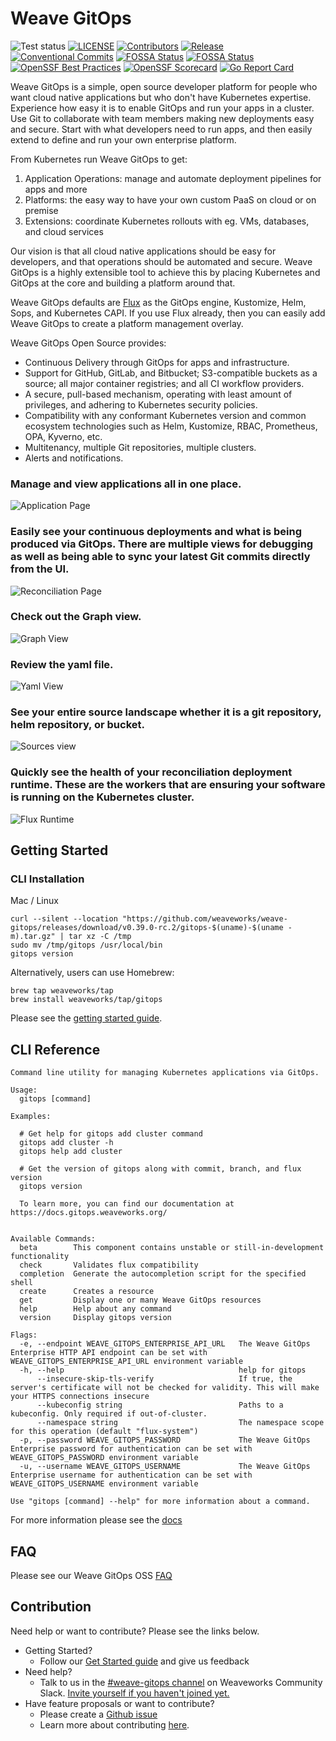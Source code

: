 # Weave GitOps

![Test status](https://github.com/weaveworks/weave-gitops/actions/workflows/pr.yaml/badge.svg)
[![LICENSE](https://img.shields.io/github/license/weaveworks/weave-gitops)](https://github.com/weaveworks/weave-gitops/blob/master/LICENSE)
[![Contributors](https://img.shields.io/github/contributors/weaveworks/weave-gitops)](https://github.com/weaveworks/weave-gitops/graphs/contributors)
[![Release](https://img.shields.io/github/v/release/weaveworks/weave-gitops?include_prereleases)](https://github.com/weaveworks/weave-gitops/releases/latest)
[![Conventional Commits](https://img.shields.io/badge/Conventional%20Commits-1.0.0-%23FE5196?logo=conventionalcommits&logoColor=white)](https://conventionalcommits.org)
[![FOSSA Status](https://app.fossa.com/api/projects/git%2Bgithub.com%2Fweaveworks%2Fweave-gitops.svg?type=shield&issueType=license)](https://app.fossa.com/projects/git%2Bgithub.com%2Fweaveworks%2Fweave-gitops?ref=badge_shield&issueType=license)
[![FOSSA Status](https://app.fossa.com/api/projects/git%2Bgithub.com%2Fweaveworks%2Fweave-gitops.svg?type=shield&issueType=security)](https://app.fossa.com/projects/git%2Bgithub.com%2Fweaveworks%2Fweave-gitops?ref=badge_shield&issueType=security)
[![OpenSSF Best Practices](https://www.bestpractices.dev/projects/7820/badge)](https://www.bestpractices.dev/projects/7820)
[![OpenSSF Scorecard](https://api.scorecard.dev/projects/github.com/weaveworks/weave-gitops/badge)](https://scorecard.dev/viewer/?uri=github.com/weaveworks/weave-gitops)
[![Go Report Card](https://goreportcard.com/badge/github.com/weaveworks/weave-gitops)](https://goreportcard.com/report/github.com/weaveworks/weave-gitops)

Weave GitOps is a simple, open source developer platform for people who want cloud native applications but who don't have
Kubernetes expertise. Experience how easy it is to enable GitOps and run your apps in a cluster. Use Git to collaborate
with team members making new deployments easy and secure. Start with what developers need to run apps, and then easily
extend to define and run your own enterprise platform.

From Kubernetes run Weave GitOps to get:

1. Application Operations: manage and automate deployment pipelines for apps and more
2. Platforms: the easy way to have your own custom PaaS on cloud or on premise
3. Extensions: coordinate Kubernetes rollouts with eg. VMs, databases, and cloud services

Our vision is that all cloud native applications should be easy for developers, and that operations should be
automated and secure. Weave GitOps is a highly extensible tool to achieve this by placing Kubernetes and GitOps at the
core and building a platform around that.

Weave GitOps defaults are [Flux](https://fluxcd.io/flux/) as the GitOps engine, Kustomize, Helm, Sops, and Kubernetes CAPI. If you use Flux already, then you can easily add Weave GitOps to create a platform management overlay.

Weave GitOps Open Source provides:

- Continuous Delivery through GitOps for apps and infrastructure.
- Support for GitHub, GitLab, and Bitbucket; S3-compatible buckets as a source; all major container registries; and all CI workflow providers.
- A secure, pull-based mechanism, operating with least amount of privileges, and adhering to Kubernetes security policies.
- Compatibility with any conformant Kubernetes version and common ecosystem technologies such as Helm, Kustomize, RBAC, Prometheus, OPA, Kyverno, etc.
- Multitenancy, multiple Git repositories, multiple clusters.
- Alerts and notifications.

### Manage and view applications all in one place.

![Application Page](./doc/img/01-workloads.png)

### Easily see your continuous deployments and what is being produced via GitOps. There are multiple views for debugging as well as being able to sync your latest Git commits directly from the UI.

![Reconciliation Page](./doc/img/02-workload-detail.png)

### Check out the Graph view.

![Graph View](./doc/img/03-graph.png)

### Review the yaml file.

![Yaml View](./doc/img/04-yaml.png)

### See your entire source landscape whether it is a git repository, helm repository, or bucket.

![Sources view](./doc/img/05-sources.png)

### Quickly see the health of your reconciliation deployment runtime. These are the workers that are ensuring your software is running on the Kubernetes cluster.

![Flux Runtime](./doc/img/06-runtime.png)

## Getting Started

### CLI Installation

Mac / Linux

<!-- x-release-please-start-version -->

```console
curl --silent --location "https://github.com/weaveworks/weave-gitops/releases/download/v0.39.0-rc.2/gitops-$(uname)-$(uname -m).tar.gz" | tar xz -C /tmp
sudo mv /tmp/gitops /usr/local/bin
gitops version
```

<!-- x-release-please-end -->

Alternatively, users can use Homebrew:

```console
brew tap weaveworks/tap
brew install weaveworks/tap/gitops
```

Please see the [getting started guide](https://docs.gitops.weaveworks.org/docs/next/open-source/getting-started/install-OSS/).

## CLI Reference

```console
Command line utility for managing Kubernetes applications via GitOps.

Usage:
  gitops [command]

Examples:

  # Get help for gitops add cluster command
  gitops add cluster -h
  gitops help add cluster

  # Get the version of gitops along with commit, branch, and flux version
  gitops version

  To learn more, you can find our documentation at https://docs.gitops.weaveworks.org/


Available Commands:
  beta        This component contains unstable or still-in-development functionality
  check       Validates flux compatibility
  completion  Generate the autocompletion script for the specified shell
  create      Creates a resource
  get         Display one or many Weave GitOps resources
  help        Help about any command
  version     Display gitops version

Flags:
  -e, --endpoint WEAVE_GITOPS_ENTERPRISE_API_URL   The Weave GitOps Enterprise HTTP API endpoint can be set with WEAVE_GITOPS_ENTERPRISE_API_URL environment variable
  -h, --help                                       help for gitops
      --insecure-skip-tls-verify                   If true, the server's certificate will not be checked for validity. This will make your HTTPS connections insecure
      --kubeconfig string                          Paths to a kubeconfig. Only required if out-of-cluster.
      --namespace string                           The namespace scope for this operation (default "flux-system")
  -p, --password WEAVE_GITOPS_PASSWORD             The Weave GitOps Enterprise password for authentication can be set with WEAVE_GITOPS_PASSWORD environment variable
  -u, --username WEAVE_GITOPS_USERNAME             The Weave GitOps Enterprise username for authentication can be set with WEAVE_GITOPS_USERNAME environment variable

Use "gitops [command] --help" for more information about a command.
```

For more information please see the [docs](https://docs.gitops.weaveworks.org/docs/references/cli-reference/gitops/)

## FAQ

Please see our Weave GitOps OSS [FAQ](https://www.weaveworks.org/faqs-for-weave-gitops)

## Contribution

Need help or want to contribute? Please see the links below.

- Getting Started?
    - Follow our [Get Started guide](https://docs.gitops.weaveworks.org/docs/next/open-source/getting-started/install-OSS/) and give us feedback
- Need help?
    - Talk to us in
      the [#weave-gitops channel](https://app.slack.com/client/T2NDH1D9D/C0248LVC719/thread/C2ND76PAA-1621532937.019800)
      on Weaveworks Community Slack. [Invite yourself if you haven't joined yet.](https://slack.weave.works/)
- Have feature proposals or want to contribute?
    - Please create a [Github issue](https://github.com/weaveworks/weave-gitops/issues)
    - Learn more about contributing [here](./CONTRIBUTING.md).

[//]: # (## License scan details)

[//]: # ()
[//]: # ([![FOSSA Status]&#40;https://app.fossa.com/api/projects/custom%2B19155%2Fgithub.com%2Fweaveworks%2Fweave-gitops.svg?type=large&#41;]&#40;https://app.fossa.com/reports/005da7c4-1f10-4889-9432-8b97c2084e41&#41;)

[//]: # ()
